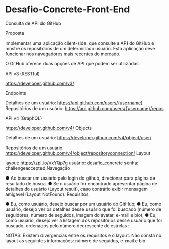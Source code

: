 # Desafio-Concrete-Front-End
 Consulta de API do GitHub

 Proposta

Implementar uma aplicação client-side, que consulte a API do GitHub e mostre os repositórios de um determinado usuário. Esta aplicação deve funcionar nos navegadores mais recentes do mercado.

O GitHub oferece duas opções de API que podem ser utilizadas.

API v3 (RESTful)

https://developer.github.com/v3/

Endpoints

Detalhes de um usuário: https://api.github.com/users/{username}
Repositórios de um usuário: https://api.github.com/users/{username}/repos

API v4 (GraphQL)

https://developer.github.com/v4/
Objects

Detalhes de um usuário: https://developer.github.com/v4/object/user/

Repositórios de um usuário: https://developer.github.com/v4/object/repositoryconnection/
Layout

layout: https://zpl.io/VxYQp7g
usuário: desafio_concrete
senha: challengeaccepted
Navegação

●	Ao buscar um usuário pelo login do github, direcionar para página de resultado de busca.
●	Se o usuário for encontrado apresentar página de detalhes do usuário (Layout result), caso contrário exibir mensagem amigável (Layout NotFound).
Requisitos

●	Eu, como usuário, desejo buscar por um usuário do GitHub;
●	Eu, como usuário, desejo ver os detalhes desse usuário que foi buscado (número de seguidores, número de seguidos, imagem do avatar, e-mail e bio);
●	Eu, como usuário, desejo ver a listagem dos repositórios desse usuário que foi buscado, ordenados pelo número decrescente de estrelas;

NOTAS:
Existem divergencias entre os requisitos e o layout.
Não consta no layout as seguintes informações: número de seguidos, e-mail e bio.
